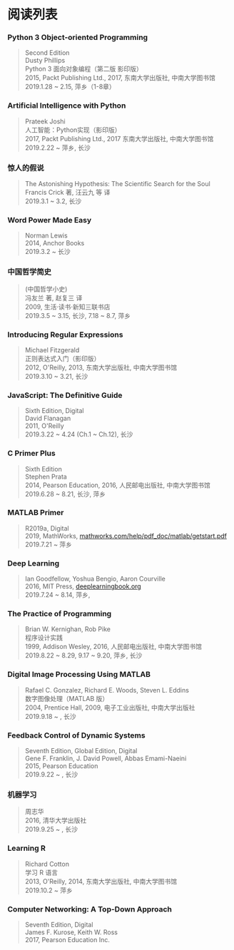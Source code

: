 # 阅读列表

### Python 3 Object-oriented Programming
>Second Edition  
Dusty Phillips  
Python 3 面向对象编程（第二版 影印版）  
2015, Packt Publishing Ltd., 2017, 东南大学出版社, 中南大学图书馆  
2019.1.28 ~ 2.15, 萍乡（1-8章） 

### Artificial Intelligence with Python
>Prateek Joshi   
人工智能：Python实现（影印版）  
2017, Packt Publishing Ltd., 2017 东南大学出版社, 中南大学图书馆  
2019.2.22 ~ 萍乡, 长沙  

### 惊人的假说
>The Astonishing Hypothesis: The Scientific Search for the Soul  
Francis Crick 著, 汪云九 等 译  
2019.3.1 ~ 3.2, 长沙  

### Word Power Made Easy
>Norman Lewis  
2014, Anchor Books  
2019.3.2 ~  长沙  

### 中国哲学简史
>(中国哲学小史)  
冯友兰 著, 赵复三 译  
2009, 生活·读书·新知三联书店  
2019.3.5 ~ 3.15, 长沙, 7.18 ~ 8.7, 萍乡  

### Introducing Regular Expressions
>Michael Fitzgerald  
正则表达式入门（影印版）  
2012, O'Reilly, 2013, 东南大学出版社, 中南大学图书馆  
2019.3.10 ~ 3.21, 长沙  

### JavaScript: The Definitive Guide
>Sixth Edition, Digital  
David Flanagan  
2011, O'Reilly  
2019.3.22 ~ 4.24 (Ch.1 ~ Ch.12), 长沙    

### C Primer Plus
>Sixth Edition  
Stephen Prata  
2014, Pearson Education, 2016, 人民邮电出版社, 中南大学图书馆  
2019.6.28 ~ 8.21, 长沙, 萍乡

### MATLAB Primer
>R2019a, Digital  
2019, MathWorks, [mathworks.com/help/pdf_doc/matlab/getstart.pdf](http://www.mathworks.com/help/pdf_doc/matlab/getstart.pdf)  
2019.7.21 ~  萍乡

### Deep Learning
>Ian Goodfellow, Yoshua Bengio, Aaron Courville  
2016, MIT Press, [deeplearningbook.org](https://www.deeplearningbook.org)  
2019.7.24 ~ 8.14, 萍乡, 

### The Practice of Programming
>Brian W. Kernighan, Rob Pike  
程序设计实践  
1999, Addison Wesley, 2016, 人民邮电出版社, 中南大学图书馆  
2019.8.22 ~ 8.29, 9.17 ~ 9.20, 萍乡, 长沙

### Digital Image Processing Using MATLAB
>Rafael C. Gonzalez, Richard E. Woods, Steven L. Eddins  
数字图像处理（MATLAB 版）  
2004, Prentice Hall, 2009, 电子工业出版社, 中南大学出版社  
2019.9.18 ~  , 长沙

### Feedback Control of Dynamic Systems
>Seventh Edition, Global Edition, Digital    
Gene F. Franklin, J. David Powell, Abbas Emami-Naeini  
2015, Pearson Education  
2019.9.22 ~  , 长沙

### 机器学习
>周志华  
2016, 清华大学出版社  
2019.9.25 ~  , 长沙

### Learning R
>Richard Cotton  
学习 R 语言  
2013, O'Reilly, 2014, 东南大学出版社, 中南大学图书馆  
2019.10.2 ~  萍乡

### Computer Networking: A Top-Down Approach  
>Seventh Edition, Digital  
James F. Kurose, Keith W. Ross  
2017, Pearson Education Inc.   